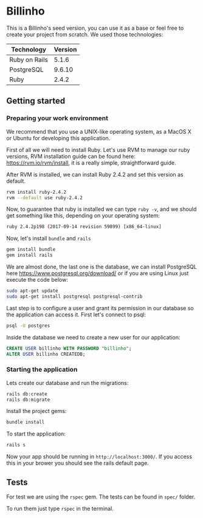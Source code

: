 Billinho
========

This is a Billinho's seed version, you can use it as a base or feel free to create your project from scratch. We used those technologies:

| Technology    | Version |
| ------------- | ------ |
| Ruby on Rails | 5.1.6  |
| PostgreSQL    | 9.6.10 |
| Ruby          | 2.4.2  |

Getting started
---------------

### Preparing your work environment
We recommend that you use a UNIX-like operating system, as a MacOS X or Ubuntu for developing this application.

First of all we will need to install Ruby. Let's use RVM to manage our ruby versions, RVM installation guide can be found here: https://rvm.io/rvm/install, it is a really simple, straightforward guide.

After RVM is installed, we can install Ruby 2.4.2 and set this version as default.
```bash
rvm install ruby-2.4.2
rvm --default use ruby-2.4.2
```

Now, to guarantee that ruby is installed we can type `ruby -v`, and we should get something like this, depending on your operating system:
```bash
ruby 2.4.2p198 (2017-09-14 revision 59899) [x86_64-linux]
```

Now, let's install `bundle` and `rails`
```bash
gem install bundle
gem install rails
```

We are almost done, the last one is the database, we can install PostgreSQL here https://www.postgresql.org/download/ or if you are using Linux just execute the code below:
```bash
sudo apt-get update
sudo apt-get install postgresql postgresql-contrib
```

Last step is to configure a user and grant its permission in our database so the application can access it. First let's connect to psql:
```bash
psql -U postgres
```

Inside the database we need to create a new user for our application:
```sql
CREATE USER billinho WITH PASSWORD "billinho";
ALTER USER billinho CREATEDB;
```
### Starting the application

Lets create our database and run the migrations:
```bash
rails db:create
rails db:migrate
```

Install the project gems:
```bash
bundle install
```

To start the application:
```bash
rails s
```

Now your app should be running in `http://localhost:3000/`. If you access this in your brower you should see the rails default page.

Tests
-----

For test we are using the `rspec` gem. The tests can be found in `spec/` folder.

To run them just type `rspec` in the terminal.
